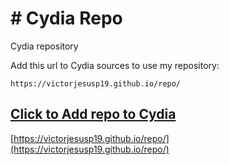 # # Cydia Repo

Cydia repository

Add this url to Cydia sources to use my repository:

```center
https://victorjesusp19.github.io/repo/
```

## [Click to Add repo to Cydia](cydia://url/https://cydia.saurik.com/api/share#?source=https://victorjesusp19.github.io/repo/)
[https://victorjesusp19.github.io/repo/](https://victorjesusp19.github.io/repo/)
